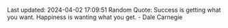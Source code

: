 Last updated: 2024-04-02 17:09:51
Random Quote: Success is getting what you want. Happiness is wanting what you get. - Dale Carnegie